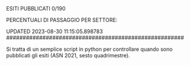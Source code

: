 ESITI PUBBLICATI 0/190 

PERCENTUALI DI PASSAGGIO PER SETTORE:

UPDATED 2023-08-30 11:15:05.898783
###################################################### 

Si tratta di un semplice script in python per controllare quando sono pubblicati gli esiti (ASN 2021, sesto quadrimestre).

